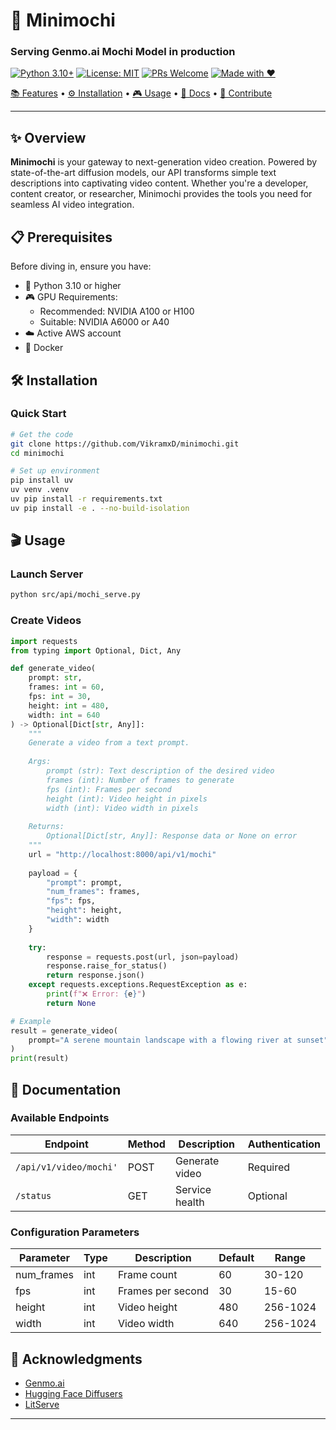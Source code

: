 

# 🍡 Minimochi

### Serving Genmo.ai Mochi Model in production

[![Python 3.10+](https://img.shields.io/badge/python-3.10+-blue.svg?style=flat-square)](https://www.python.org/downloads/)
[![License: MIT](https://img.shields.io/badge/License-MIT-yellow.svg?style=flat-square)](https://opensource.org/licenses/MIT)
[![PRs Welcome](https://img.shields.io/badge/PRs-welcome-brightgreen.svg?style=flat-square)](https://makeapullrequest.com)
[![Made with ❤️](https://img.shields.io/badge/Made%20with-%E2%9D%A4%EF%B8%8F-red.svg?style=flat-square)](https://github.com/VikramxD/minimochi)

[📚 Features](#-features) • 
[⚙️ Installation](#%EF%B8%8F-installation) • 
[🎮 Usage](#-usage) • 
[📖 Docs](#-documentation) • 
[🤝 Contribute](#-testing)

---

</div>

## ✨ Overview

**Minimochi** is your gateway to next-generation video creation. Powered by state-of-the-art diffusion models, our API transforms simple text descriptions into captivating video content. Whether you're a developer, content creator, or researcher, Minimochi provides the tools you need for seamless AI video integration.


## 📋 Prerequisites

Before diving in, ensure you have:

- 🐍 Python 3.10 or higher
- 🎮 GPU Requirements:
  - Recommended: NVIDIA A100 or H100
  - Suitable: NVIDIA A6000 or A40
- ☁️ Active AWS account
- 🐳 Docker 

## 🛠️ Installation

### Quick Start

```bash
# Get the code
git clone https://github.com/VikramxD/minimochi.git
cd minimochi

# Set up environment
pip install uv
uv venv .venv
uv pip install -r requirements.txt
uv pip install -e . --no-build-isolation
```


## 🎬 Usage

### Launch Server

```bash
python src/api/mochi_serve.py
```

### Create Videos

```python
import requests
from typing import Optional, Dict, Any

def generate_video(
    prompt: str,
    frames: int = 60,
    fps: int = 30,
    height: int = 480,
    width: int = 640
) -> Optional[Dict[str, Any]]:
    """
    Generate a video from a text prompt.
    
    Args:
        prompt (str): Text description of the desired video
        frames (int): Number of frames to generate
        fps (int): Frames per second
        height (int): Video height in pixels
        width (int): Video width in pixels
    
    Returns:
        Optional[Dict[str, Any]]: Response data or None on error
    """
    url = "http://localhost:8000/api/v1/mochi"
    
    payload = {
        "prompt": prompt,
        "num_frames": frames,
        "fps": fps,
        "height": height,
        "width": width
    }
    
    try:
        response = requests.post(url, json=payload)
        response.raise_for_status()
        return response.json()
    except requests.exceptions.RequestException as e:
        print(f"❌ Error: {e}")
        return None

# Example
result = generate_video(
    prompt="A serene mountain landscape with a flowing river at sunset"
)
print(result)
```

## 📖 Documentation

### Available Endpoints

| Endpoint | Method | Description | Authentication |
|----------|--------|-------------|----------------|
| `/api/v1/video/mochi'` | POST | Generate video | Required |
| `/status` | GET | Service health | Optional |


### Configuration Parameters

| Parameter | Type | Description | Default | Range |
|-----------|------|-------------|---------|--------|
| num_frames | int | Frame count | 60 | 30-120 |
| fps | int | Frames per second | 30 | 15-60 |
| height | int | Video height | 480 | 256-1024 |
| width | int | Video width | 640 | 256-1024 |




## 🙏 Acknowledgments

- [Genmo.ai](https://github.com/genmoai)
- [Hugging Face Diffusers](https://github.com/huggingface/diffusers)
- [LitServe](https://github.com/Lightning-AI/litserve) 
---


